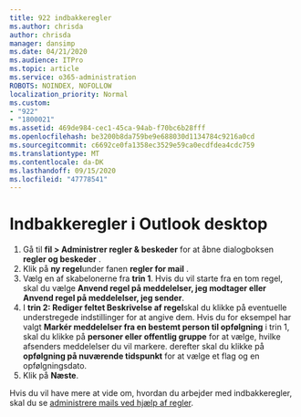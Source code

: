 ```yaml
---
title: 922 indbakkeregler
ms.author: chrisda
author: chrisda
manager: dansimp
ms.date: 04/21/2020
ms.audience: ITPro
ms.topic: article
ms.service: o365-administration
ROBOTS: NOINDEX, NOFOLLOW
localization_priority: Normal
ms.custom:
- "922"
- "1800021"
ms.assetid: 469de984-cec1-45ca-94ab-f70bc6b28fff
ms.openlocfilehash: be3200b8da759be9e688030d1134784c9216a0cd
ms.sourcegitcommit: c6692ce0fa1358ec3529e59ca0ecdfdea4cdc759
ms.translationtype: MT
ms.contentlocale: da-DK
ms.lasthandoff: 09/15/2020
ms.locfileid: "47778541"
---
```

# <a name="inbox-rules-in-outlook-desktop"></a>Indbakkeregler i Outlook desktop

1. Gå til **fil > Administrer regler & beskeder** for at åbne dialogboksen **regler og beskeder** .
2. Klik på **ny regel**under fanen **regler for mail** .
3. Vælg en af skabelonerne fra **trin 1**. Hvis du vil starte fra en tom regel, skal du vælge **Anvend regel på meddelelser, jeg modtager eller Anvend regel på meddelelser, jeg sender**.
4. I **trin 2: Rediger feltet Beskrivelse af regel**skal du klikke på eventuelle understregede indstillinger for at angive dem. Hvis du for eksempel har valgt **Markér meddelelser fra en bestemt person til opfølgning** i trin 1, skal du klikke på **personer eller offentlig gruppe** for at vælge, hvilke afsenders meddelelser du vil markere. derefter skal du klikke på **opfølgning på nuværende tidspunkt** for at vælge et flag og en opfølgningsdato.
5. Klik på **Næste**.

Hvis du vil have mere at vide om, hvordan du arbejder med indbakkeregler, skal du se [administrere mails ved hjælp af regler](https://support.office.com/article/manage-email-messages-by-using-rules-c24f5dea-9465-4df4-ad17-a50704d66c59).
